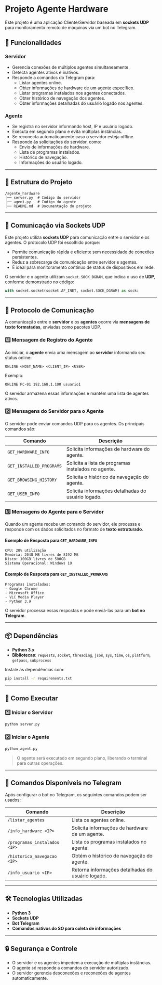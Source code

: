 # **Projeto Agente Hardware**

Este projeto é uma aplicação Cliente/Servidor baseada em **sockets UDP** para monitoramento remoto de máquinas via um bot no Telegram.

## **📌 Funcionalidades**
### **Servidor**
- Gerencia conexões de múltiplos agentes simultaneamente.
- Detecta agentes ativos e inativos.
- Responde a comandos do Telegram para:
  - Listar agentes online.
  - Obter informações de hardware de um agente específico.
  - Listar programas instalados nos agentes conectados.
  - Obter histórico de navegação dos agentes.
  - Obter informações detalhadas do usuário logado nos agentes.

### **Agente**
- Se registra no servidor informando host, IP e usuário logado.
- Executa em segundo plano e evita múltiplas instâncias.
- Se reconecta automaticamente caso o servidor esteja offline.
- Responde às solicitações do servidor, como:
  - Envio de informações de hardware.
  - Lista de programas instalados.
  - Histórico de navegação.
  - Informações do usuário logado.

---

## **📂 Estrutura do Projeto**
```
/agente_hardware
│── server.py  # Código do servidor
│── agent.py   # Código do agente
│── README.md  # Documentação do projeto
```

---

## **📡 Comunicação via Sockets UDP**
Este projeto utiliza **sockets UDP** para comunicação entre o servidor e os agentes. O protocolo UDP foi escolhido porque:
- Permite comunicação rápida e eficiente sem necessidade de conexões persistentes.
- Reduz a sobrecarga de comunicação entre servidor e agentes.
- É ideal para monitoramento contínuo de status de dispositivos em rede.

O servidor e o agente utilizam `socket.SOCK_DGRAM`, que indica o uso de **UDP**, conforme demonstrado no código:
```python
with socket.socket(socket.AF_INET, socket.SOCK_DGRAM) as sock:
```

---

## **🔄 Protocolo de Comunicação**
A comunicação entre o **servidor** e os **agentes** ocorre via **mensagens de texto formatadas**, enviadas como pacotes UDP.

### **1️⃣ Mensagem de Registro do Agente**
Ao iniciar, o **agente** envia uma mensagem ao **servidor** informando seu status online:
```plaintext
ONLINE <HOST_NAME> <CLIENT_IP> <USER>
```
Exemplo:
```plaintext
ONLINE PC-01 192.168.1.100 usuario1
```
O servidor armazena essas informações e mantém uma lista de agentes ativos.

### **2️⃣ Mensagens do Servidor para o Agente**
O servidor pode enviar comandos UDP para os agentes. Os principais comandos são:

| Comando                    | Descrição |
|----------------------------|-----------|
| `GET_HARDWARE_INFO`        | Solicita informações de hardware do agente. |
| `GET_INSTALLED_PROGRAMS`   | Solicita a lista de programas instalados no agente. |
| `GET_BROWSING_HISTORY`     | Solicita o histórico de navegação do agente. |
| `GET_USER_INFO`            | Solicita informações detalhadas do usuário logado. |

### **3️⃣ Mensagens do Agente para o Servidor**
Quando um agente recebe um comando do servidor, ele processa e responde com os dados solicitados no formato de **texto estruturado**.

#### **Exemplo de Resposta para `GET_HARDWARE_INFO`**
```plaintext
CPU: 20% utilização
Memória: 2048 MB livres de 8192 MB
Disco: 100GB livres de 500GB
Sistema Operacional: Windows 10
```

#### **Exemplo de Resposta para `GET_INSTALLED_PROGRAMS`**
```plaintext
Programas instalados:
- Google Chrome
- Microsoft Office
- VLC Media Player
- Python 3.9
```

O servidor processa essas respostas e pode enviá-las para um **bot no Telegram**.

---

## **📦 Dependências**
- **Python 3.x**
- **Bibliotecas:** `requests`, `socket`, `threading`, `json`, `sys`, `time`, `os`, `platform`, `getpass`, `subprocess`

Instale as dependências com:
```bash
pip install -r requirements.txt
```

---

## **🚀 Como Executar**
### **1️⃣ Iniciar o Servidor**
```bash
python server.py
```

### **2️⃣ Iniciar o Agente**
```bash
python agent.py
```

> O agente será executado em segundo plano, liberando o terminal para outras operações.

---

## **📲 Comandos Disponíveis no Telegram**
Após configurar o bot no Telegram, os seguintes comandos podem ser usados:

| Comando                 | Descrição |
|-------------------------|-----------|
| `/listar_agentes` | Lista os agentes online. |
| `/info_hardware <IP>` | Solicita informações de hardware de um agente. |
| `/programas_instalados <IP>` | Lista os programas instalados no agente. |
| `/historico_navegacao <IP>` | Obtém o histórico de navegação do agente. |
| `/info_usuario <IP>` | Retorna informações detalhadas do usuário logado. |

---

## **🛠️ Tecnologias Utilizadas**
- **Python 3**
- **Sockets UDP**
- **Bot Telegram**
- **Comandos nativos do SO para coleta de informações**

---

## **🔒 Segurança e Controle**
- O servidor e os agentes impedem a execução de múltiplas instâncias.
- O agente só responde a comandos do servidor autorizado.
- O servidor gerencia desconexões e reconexões de agentes automaticamente.
